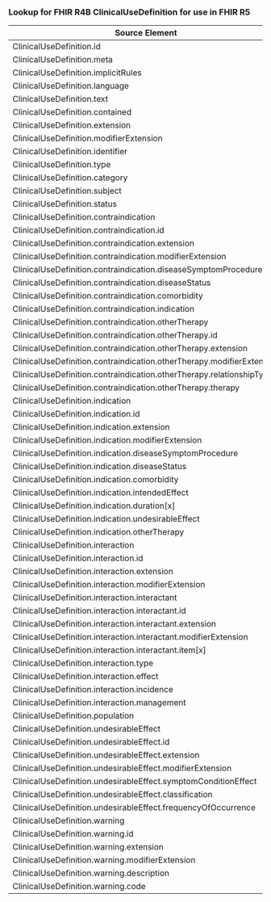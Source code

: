 ### Lookup for FHIR R4B ClinicalUseDefinition for use in FHIR R5

| Source Element | Usage | Target |
| -------------- | ----- | ------ |
| ClinicalUseDefinition.id | UseElementSameName | ClinicalUseDefinition.id |
| ClinicalUseDefinition.meta | UseElementSameName | ClinicalUseDefinition.meta |
| ClinicalUseDefinition.implicitRules | UseElementSameName | ClinicalUseDefinition.implicitRules |
| ClinicalUseDefinition.language | UseElementSameName | ClinicalUseDefinition.language |
| ClinicalUseDefinition.text | UseElementSameName | ClinicalUseDefinition.text |
| ClinicalUseDefinition.contained | UseElementSameName | ClinicalUseDefinition.contained |
| ClinicalUseDefinition.extension | UseElementSameName | ClinicalUseDefinition.extension |
| ClinicalUseDefinition.modifierExtension | UseElementSameName | ClinicalUseDefinition.modifierExtension |
| ClinicalUseDefinition.identifier | UseElementSameName | ClinicalUseDefinition.identifier |
| ClinicalUseDefinition.type | UseElementSameName | ClinicalUseDefinition.type |
| ClinicalUseDefinition.category | UseElementSameName | ClinicalUseDefinition.category |
| ClinicalUseDefinition.subject | UseElementSameName | ClinicalUseDefinition.subject |
| ClinicalUseDefinition.status | UseElementSameName | ClinicalUseDefinition.status |
| ClinicalUseDefinition.contraindication | UseElementSameName | ClinicalUseDefinition.contraindication |
| ClinicalUseDefinition.contraindication.id | UseElementSameName | ClinicalUseDefinition.contraindication.id |
| ClinicalUseDefinition.contraindication.extension | UseElementSameName | ClinicalUseDefinition.contraindication.extension |
| ClinicalUseDefinition.contraindication.modifierExtension | UseElementSameName | ClinicalUseDefinition.contraindication.modifierExtension |
| ClinicalUseDefinition.contraindication.diseaseSymptomProcedure | UseElementSameName | ClinicalUseDefinition.contraindication.diseaseSymptomProcedure |
| ClinicalUseDefinition.contraindication.diseaseStatus | UseElementSameName | ClinicalUseDefinition.contraindication.diseaseStatus |
| ClinicalUseDefinition.contraindication.comorbidity | UseElementSameName | ClinicalUseDefinition.contraindication.comorbidity |
| ClinicalUseDefinition.contraindication.indication | UseElementSameName | ClinicalUseDefinition.contraindication.indication |
| ClinicalUseDefinition.contraindication.otherTherapy | UseElementSameName | ClinicalUseDefinition.contraindication.otherTherapy |
| ClinicalUseDefinition.contraindication.otherTherapy.id | UseElementSameName | ClinicalUseDefinition.contraindication.otherTherapy.id |
| ClinicalUseDefinition.contraindication.otherTherapy.extension | UseElementSameName | ClinicalUseDefinition.contraindication.otherTherapy.extension |
| ClinicalUseDefinition.contraindication.otherTherapy.modifierExtension | UseElementSameName | ClinicalUseDefinition.contraindication.otherTherapy.modifierExtension |
| ClinicalUseDefinition.contraindication.otherTherapy.relationshipType | UseElementSameName | ClinicalUseDefinition.contraindication.otherTherapy.relationshipType |
| ClinicalUseDefinition.contraindication.otherTherapy.therapy | UseElementRenamed | ClinicalUseDefinition.contraindication.otherTherapy.treatment |
| ClinicalUseDefinition.indication | UseElementSameName | ClinicalUseDefinition.indication |
| ClinicalUseDefinition.indication.id | UseElementSameName | ClinicalUseDefinition.indication.id |
| ClinicalUseDefinition.indication.extension | UseElementSameName | ClinicalUseDefinition.indication.extension |
| ClinicalUseDefinition.indication.modifierExtension | UseElementSameName | ClinicalUseDefinition.indication.modifierExtension |
| ClinicalUseDefinition.indication.diseaseSymptomProcedure | UseElementSameName | ClinicalUseDefinition.indication.diseaseSymptomProcedure |
| ClinicalUseDefinition.indication.diseaseStatus | UseElementSameName | ClinicalUseDefinition.indication.diseaseStatus |
| ClinicalUseDefinition.indication.comorbidity | UseElementSameName | ClinicalUseDefinition.indication.comorbidity |
| ClinicalUseDefinition.indication.intendedEffect | UseElementSameName | ClinicalUseDefinition.indication.intendedEffect |
| ClinicalUseDefinition.indication.duration[x] | UseElementSameName | ClinicalUseDefinition.indication.duration[x] |
| ClinicalUseDefinition.indication.undesirableEffect | UseElementSameName | ClinicalUseDefinition.indication.undesirableEffect |
| ClinicalUseDefinition.indication.otherTherapy | UseElementSameName | ClinicalUseDefinition.indication.otherTherapy |
| ClinicalUseDefinition.interaction | UseElementSameName | ClinicalUseDefinition.interaction |
| ClinicalUseDefinition.interaction.id | UseElementSameName | ClinicalUseDefinition.interaction.id |
| ClinicalUseDefinition.interaction.extension | UseElementSameName | ClinicalUseDefinition.interaction.extension |
| ClinicalUseDefinition.interaction.modifierExtension | UseElementSameName | ClinicalUseDefinition.interaction.modifierExtension |
| ClinicalUseDefinition.interaction.interactant | UseElementSameName | ClinicalUseDefinition.interaction.interactant |
| ClinicalUseDefinition.interaction.interactant.id | UseElementSameName | ClinicalUseDefinition.interaction.interactant.id |
| ClinicalUseDefinition.interaction.interactant.extension | UseElementSameName | ClinicalUseDefinition.interaction.interactant.extension |
| ClinicalUseDefinition.interaction.interactant.modifierExtension | UseElementSameName | ClinicalUseDefinition.interaction.interactant.modifierExtension |
| ClinicalUseDefinition.interaction.interactant.item[x] | UseElementSameName | ClinicalUseDefinition.interaction.interactant.item[x] |
| ClinicalUseDefinition.interaction.type | UseElementSameName | ClinicalUseDefinition.interaction.type |
| ClinicalUseDefinition.interaction.effect | UseElementSameName | ClinicalUseDefinition.interaction.effect |
| ClinicalUseDefinition.interaction.incidence | UseElementSameName | ClinicalUseDefinition.interaction.incidence |
| ClinicalUseDefinition.interaction.management | UseElementSameName | ClinicalUseDefinition.interaction.management |
| ClinicalUseDefinition.population | UseElementSameName | ClinicalUseDefinition.population |
| ClinicalUseDefinition.undesirableEffect | UseElementSameName | ClinicalUseDefinition.undesirableEffect |
| ClinicalUseDefinition.undesirableEffect.id | UseElementSameName | ClinicalUseDefinition.undesirableEffect.id |
| ClinicalUseDefinition.undesirableEffect.extension | UseElementSameName | ClinicalUseDefinition.undesirableEffect.extension |
| ClinicalUseDefinition.undesirableEffect.modifierExtension | UseElementSameName | ClinicalUseDefinition.undesirableEffect.modifierExtension |
| ClinicalUseDefinition.undesirableEffect.symptomConditionEffect | UseElementSameName | ClinicalUseDefinition.undesirableEffect.symptomConditionEffect |
| ClinicalUseDefinition.undesirableEffect.classification | UseElementSameName | ClinicalUseDefinition.undesirableEffect.classification |
| ClinicalUseDefinition.undesirableEffect.frequencyOfOccurrence | UseElementSameName | ClinicalUseDefinition.undesirableEffect.frequencyOfOccurrence |
| ClinicalUseDefinition.warning | UseElementSameName | ClinicalUseDefinition.warning |
| ClinicalUseDefinition.warning.id | UseElementSameName | ClinicalUseDefinition.warning.id |
| ClinicalUseDefinition.warning.extension | UseElementSameName | ClinicalUseDefinition.warning.extension |
| ClinicalUseDefinition.warning.modifierExtension | UseElementSameName | ClinicalUseDefinition.warning.modifierExtension |
| ClinicalUseDefinition.warning.description | UseElementSameName | ClinicalUseDefinition.warning.description |
| ClinicalUseDefinition.warning.code | UseElementSameName | ClinicalUseDefinition.warning.code |
